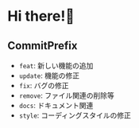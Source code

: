 # Hi there!👋

## CommitPrefix

- `feat`: 新しい機能の追加
- `update`: 機能の修正
- `fix`: バグの修正
- `remove`: ファイル関連の削除等
- `docs`: ドキュメント関連
- `style`: コーディングスタイルの修正
